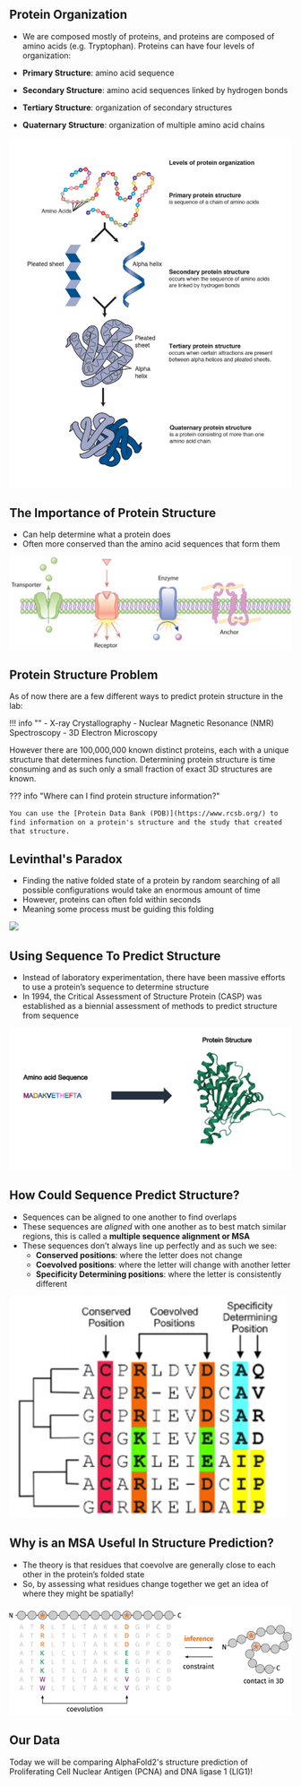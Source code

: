 ## Protein Organization


- We are composed mostly of proteins, and proteins are composed of amino acids (e.g. Tryptophan). Proteins can have four levels of organization:

- **Primary Structure**: amino acid sequence
- **Secondary Structure**: amino acid sequences linked by hydrogen bonds
- **Tertiary Structure**: organization of secondary structures
- **Quaternary Structure**: organization of multiple amino acid chains

![](images/protein_org.jpg)

## The Importance of Protein Structure

- Can help determine what a protein does
- Often more conserved than the amino acid sequences that form them

![](images/different_prot_struct.jpg)

## Protein Structure Problem

As of now there are a few different ways to predict protein structure in the lab:

!!! info ""
    - X-ray Crystallography
    - Nuclear Magnetic Resonance (NMR) Spectroscopy
    - 3D Electron Microscopy
    
However there are 100,000,000 known distinct proteins, each with a unique structure that determines function. Determining protein structure is time consuming and as such only a small fraction of exact 3D structures are known.

??? info "Where can I find protein structure information?"

    You can use the [Protein Data Bank (PDB)](https://www.rcsb.org/) to find information on a protein's structure and the study that created that structure.

## Levinthal's Paradox

- Finding the native folded state of a protein by random searching of all possible configurations would take an enormous amount of time
- However, proteins can often fold within seconds
- Meaning some process must be guiding this folding

![](image/levinthals_paradox.png)

## Using Sequence To Predict Structure

- Instead of laboratory experimentation, there have been massive efforts to use a protein’s sequence to determine structure
- In 1994, the Critical Assessment of Structure Protein (CASP) was established as a biennial assessment of methods to predict structure from sequence

![](images/seq_to_structure.png)

## How Could Sequence Predict Structure?

- Sequences can be aligned to one another to find overlaps
- These sequences are _aligned_ with one another as to best match similar regions, this is called a **multiple sequence alignment or MSA**
- These sequences don’t always line up perfectly and as such we see:
    - **Conserved positions**: where the letter does not change
    - **Coevolved positions**: where the letter will change with another letter
    - **Specificity Determining positions**: where the letter is consistently different 

![](images/msa.png)

## Why is an MSA Useful In Structure Prediction?

- The theory is that residues that coevolve are generally close to each other in the protein’s folded state
- So, by assessing what residues change together we get an idea of where they might be spatially!

![](images/coevolution.png)

## Our Data

Today we will be comparing AlphaFold2's structure prediction of Proliferating Cell Nuclear Antigen (PCNA) and DNA ligase 1 (LIG1)!

